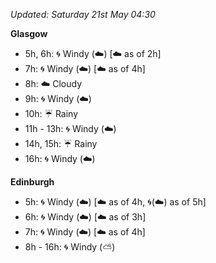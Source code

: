 *Updated: Saturday 21st May 04:30*

**Glasgow**

* 5h, 6h: :cyclone: Windy (:cloud:) [:cloud: as of 2h]
* 7h: :cyclone: Windy (:cloud:) [:cloud: as of 4h]
* 8h: :cloud: Cloudy
* 9h: :cyclone: Windy (:cloud:)
* 10h: :umbrella: Rainy
* 11h - 13h: :cyclone: Windy (:cloud:)
* 14h, 15h: :umbrella: Rainy
* 16h: :cyclone: Windy (:cloud:)

**Edinburgh**

* 5h: :cyclone: Windy (:cloud:) [:cloud: as of 4h, :cyclone:(:cloud:) as of 5h]
* 6h: :cyclone: Windy (:cloud:) [:cloud: as of 3h]
* 7h: :cyclone: Windy (:cloud:) [:cloud: as of 4h]
* 8h - 16h: :cyclone: Windy (:partly_sunny:)

